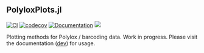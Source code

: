 ## PolyloxPlots.jl

[![CI](https://github.com/mauricelanghinrichs/PolyloxPlots.jl/actions/workflows/CI.yml/badge.svg?branch=main)](https://github.com/mauricelanghinrichs/PolyloxPlots.jl/actions/workflows/CI.yml)
[![codecov](https://codecov.io/gh/mauricelanghinrichs/PolyloxPlots.jl/graph/badge.svg?token=BLL46YTJY7)](https://codecov.io/gh/mauricelanghinrichs/PolyloxPlots.jl)
[![Documentation](https://github.com/mauricelanghinrichs/PolyloxPlots.jl/actions/workflows/Documentation.yml/badge.svg?branch=main)](https://github.com/mauricelanghinrichs/PolyloxPlots.jl/actions/workflows/Documentation.yml)
[![](https://img.shields.io/badge/docs-dev-blue.svg)](https://mauricelanghinrichs.github.io/PolyloxPlots.jl/dev/)

Plotting methods for Polylox / barcoding data. Work in progress. Please visit the documentation ([dev](https://mauricelanghinrichs.github.io/PolyloxPlots.jl/dev/)) for usage.
